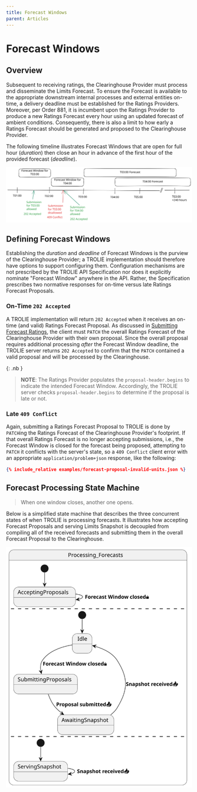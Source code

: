 ```yaml
---
title: Forecast Windows
parent: Articles
---
```


# Forecast Windows

## Overview

Subsequent to receiving ratings, the Clearinghouse Provider must process and
disseminate the Limits Forecast. To ensure the Forecast is available to the
appropriate downstream internal processes and external entities on-time, a
delivery deadline must be established for the Ratings Providers. Moreover, per
Order 881, it is incumbent upon the Ratings Provider to produce a new Ratings
Forecast every hour using an updated forecast of ambient conditions.
Consequently, there is also a limit to how early a Ratings Forecast should be
generated and proposed to the Clearinghouse Provider.

The following timeline illustrates Forecast Windows that are open for full hour
(*duration*) then close an hour in advance of the first hour of the provided
forecast (*deadline*).

![sequential forecast windows illustrated](../images/forecast-windows.excalidraw.svg)

## Defining Forecast Windows

Establishing the *duration* and *deadline* of Forecast Windows is the purview of the
Clearinghouse Provider; a TROLIE implementation should therefore have options to
support configuring them. Configuration mechanisms are not prescribed by the
TROLIE API Specification nor does it explicitly nominate "Forecast Window"
anywhere in the API. Rather, the Specification prescribes two normative
responses for on-time versus late Ratings Forecast Proposals.

### On-Time <i class="fa-solid fa-arrow-right-long"></i> `202 Accepted`

A TROLIE implementation will return `202 Accepted` when it receives an on-time
(and valid) Ratings Forecast Proposal. As discussed in [Submitting Forecast
Ratings](../example-narratives/submitting-forecasts), the client must `PATCH`
the overall Ratings Forecast of the Clearinghouse Provider with their own
proposal. Since the overall proposal requires additional processing *after* the
Forecast Window deadline, the TROLIE server returns `202 Accepted` to confirm
that the `PATCH` contained a valid proposal and will be processed by the
Clearinghouse.

{: .nb }
> **NOTE**: The Ratings Provider populates the `proposal-header.begins`
> to indicate the intended Forecast Window. Accordingly, the TROLIE server
> checks `proposal-header.begins` to determine if the proposal is late or not.

### Late <i class="fa-solid fa-arrow-right-long"></i> `409 Conflict`

Again, submitting a Ratings Forecast Proposal to TROLIE is done by `PATCH`ing
the Ratings Forecast of the Clearinghouse Provider's footprint. If that overall
Ratings Forecast is no longer accepting submissions, i.e., the Forecast Window
is closed for the forecast being proposed, attempting to `PATCH` it conflicts
with the server's state, so a `409 Conflict` client error with an appropriate
`application/problem+json` response, like the following:

```json
{% include_relative examples/forecast-proposal-invalid-units.json %}
```

## Forecast Processing State Machine

> When one window closes, another one opens.

Below is a simplified state machine that describes the three concurrent states
of when TROLIE is processing forecasts. It illustrates how accepting Forecast
Proposals and serving Limits Snapshot is decoupled from compiling all of the
received forecasts and submitting them in the overall Forecast Proposal to the
Clearinghouse.

![Forecast State](../images/forecast-states.svg)
